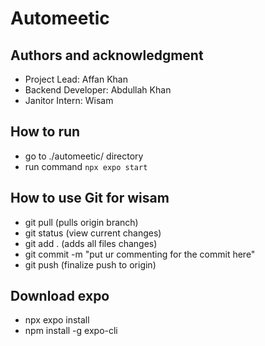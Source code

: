 # Automeetic

## Authors and acknowledgment

- Project Lead: Affan Khan
- Backend Developer: Abdullah Khan
- Janitor Intern: Wisam

## How to run

- go to ./automeetic/ directory
- run command `npx expo start`

## How to use Git for wisam

- git pull (pulls origin branch)
- git status (view current changes)
- git add . (adds all files changes)
- git commit -m "put ur commenting for the commit here"
- git push (finalize push to origin)

## Download expo

- npx expo install
- npm install -g expo-cli
